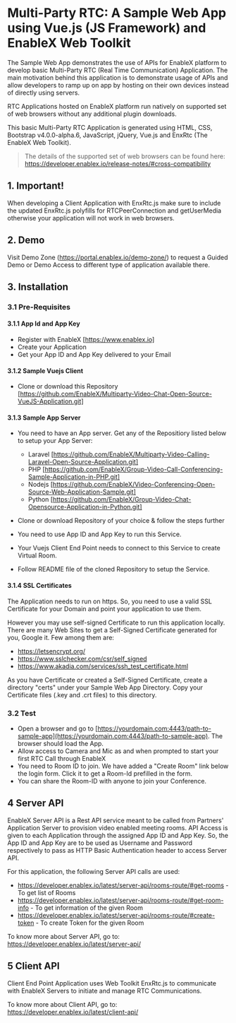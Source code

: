 # Multi-Party RTC: A Sample Web App using Vue.js (JS Framework) and EnableX Web Toolkit

The Sample Web App demonstrates the use of APIs for EnableX platform to develop basic Multi-Party RTC (Real Time Communication) Application. The main motivation behind this application is to demonstrate usage of APIs and allow developers to ramp up on app by hosting on their own devices instead of directly using servers.

RTC Applications hosted on EnableX platform run natively on supported set of web browsers without any additional plugin downloads.

This basic Multi-Party RTC Application is generated using HTML, CSS, Bootstrap v4.0.0-alpha.6, JavaScript, jQuery, Vue.js and EnxRtc (The EnableX Web Toolkit).

>The details of the supported set of web browsers can be found here:
https://developer.enablex.io/release-notes/#cross-compatibility

## 1. Important!

When developing a Client Application with EnxRtc.js make sure to include the updated EnxRtc.js polyfills for RTCPeerConnection and getUserMedia otherwise your application will not work in web browsers.

## 2. Demo

Visit Demo Zone (https://portal.enablex.io/demo-zone/) to request a Guided Demo or Demo Access to different type of application available there.

## 3. Installation

### 3.1 Pre-Requisites

#### 3.1.1 App Id and App Key

* Register with EnableX [https://www.enablex.io] 
* Create your Application
* Get your App ID and App Key delivered to your Email

#### 3.1.2 Sample Vuejs Client

* Clone or download this Repository [https://github.com/EnableX/Multiparty-Video-Chat-Open-Source-VueJS-Application.git]


#### 3.1.3 Sample App Server

* You need to have an App server. Get any of the Repositiory listed below to setup your App Server:
  * Laravel [https://github.com/EnableX/Multiparty-Video-Calling-Laravel-Open-Source-Application.git]
  * PHP     [https://github.com/EnableX/Group-Video-Call-Conferencing-Sample-Application-in-PHP.git]
  * Nodejs  [https://github.com/EnableX/Video-Conferencing-Open-Source-Web-Application-Sample.git]
  * Python  [https://github.com/EnableX/Group-Video-Chat-Opensource-Application-in-Python.git]
  
* Clone or download Repository of your choice & follow the steps further
* You need to use App ID and App Key to run this Service.
* Your Vuejs Client End Point needs to connect to this Service to create Virtual Room.
* Follow README file of the cloned Repository to setup the Service.

#### 3.1.4 SSL Certificates

The Application needs to run on https. So, you need to use a valid SSL Certificate for your Domain and point your application to use them. 

However you may use self-signed Certificate to run this application locally. There are many Web Sites to get a Self-Signed Certificate generated for you, Google it. Few among them are:
* https://letsencrypt.org/
* https://www.sslchecker.com/csr/self_signed
* https://www.akadia.com/services/ssh_test_certificate.html  

As you have Certificate or created a Self-Signed Certificate, create a directory "certs" under your Sample Web App Directory. Copy your Certificate files (.key and .crt files)  to this directory.

### 3.2 Test

* Open a browser and go to [https://yourdomain.com:4443/path-to-sample-app](https://yourdomain.com:4443/path-to-sample-app). The browser should load the App. 
* Allow access to Camera and Mic as and when prompted to start your first RTC Call through EnableX
* You need to Room ID to join. We have added a "Create Room" link below the login form. Click it to get a Room-Id prefilled in the form. 
* You can share the Room-ID with anyone to join your Conference.

## 4 Server API

EnableX Server API is a Rest API service meant to be called from Partners' Application Server to provision video enabled 
meeting rooms. API Access is given to each Application through the assigned App ID and App Key. So, the App ID and App Key 
are to be used as Username and Password respectively to pass as HTTP Basic Authentication header to access Server API.
 
For this application, the following Server API calls are used: 
* https://developer.enablex.io/latest/server-api/rooms-route/#get-rooms - To get list of Rooms
* https://developer.enablex.io/latest/server-api/rooms-route/#get-room-info - To get information of the given Room
* https://developer.enablex.io/latest/server-api/rooms-route/#create-token - To create Token for the given Room

To know more about Server API, go to:
https://developer.enablex.io/latest/server-api/



## 5 Client API

Client End Point Application uses Web Toolkit EnxRtc.js to communicate with EnableX Servers to initiate and manage RTC Communications.  

To know more about Client API, go to:
https://developer.enablex.io/latest/client-api/
